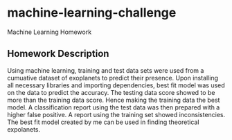 # machine-learning-challenge
Machine Learning Homework

## Homework Description

Using machine learning, training and test data sets were used from a cumuative dataset of exoplanets to predict their presence. Upon installing all necessary libraries and importing dependencies, best fit model was used on the data to predict the accuracy. The testing data score showed to be more than the training data score. Hence making the training data the best model. A classification report using the test data was then prepared with a higher false positive. A report using the training set showed inconsistencies. The best fit model created by me can be used in finding theoretical expolanets. 
